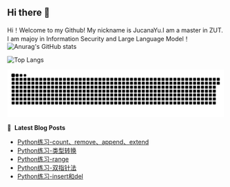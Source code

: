 ## Hi there 👋

<!--
**JucanaYu/JucanaYu** is a ✨ _special_ ✨ repository because its `README.md` (this file) appears on your GitHub profile.

Here are some ideas to get you started:

- 🔭 I’m currently working on ...
- 🌱 I’m currently learning ...
- 👯 I’m looking to collaborate on ...
- 🤔 I’m looking for help with ...
- 💬 Ask me about ...
- 📫 How to reach me: ...
- 😄 Pronouns: ...
- ⚡ Fun fact: ...
-->
Hi！Welcome to my Github!
My nickname is JucanaYu.I am a master in ZUT.
I am majoy in Information Security and Large Language Model！
![Anurag's GitHub stats](https://github-readme-stats.vercel.app/api?username=JucanaYu)

![Top Langs](https://github-readme-stats.vercel.app/api/top-langs/?username=JucanaYu)

<picture>
  <source media="(prefers-color-scheme: dark)" srcset="https://raw.githubusercontent.com/JucanaYu/JucanaYu/output/github-contribution-grid-snake-dark.svg">
  <source media="(prefers-color-scheme: light)" srcset="https://raw.githubusercontent.com/JucanaYu/JucanaYu/output/github-contribution-grid-snake.svg">
  <img alt="github contribution grid snake animation" src="https://raw.githubusercontent.com/JucanaYu/JucanaYu/output/github-contribution-grid-snake.svg">
</picture>

📕 &nbsp;**Latest Blog Posts**
<!-- BLOG-POST-LIST:START -->
- [Python练习-count、remove、append、extend](http://jucanayu.top/article/1ce7ab71-7095-80ca-aace-d57bd5f198ef)
- [Python练习-类型转换](http://jucanayu.top/article/1ce7ab71-7095-807b-90d9-f91fd9fc201d)
- [Python练习-range](http://jucanayu.top/article/1cd7ab71-7095-8074-b6d5-e5304a72c74d)
- [Python练习-双指针法](http://jucanayu.top/article/1cd7ab71-7095-80dd-a7bd-e04fffa7a7df)
- [Python练习-insert和del](http://jucanayu.top/article/1c77ab71-7095-80ae-9993-c2f90fd48bbf)
<!-- BLOG-POST-LIST:END -->
